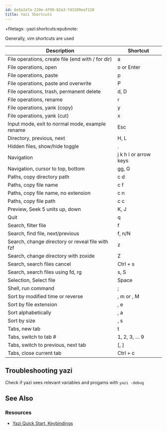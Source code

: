 ```yaml
---
id: 6e5e2e7a-210e-4f99-82a3-743109eaf120
title: Yazi Shortcuts
---
```


+filetags: :yazi:shortcuts:epubnote:

Generally, vim shortcuts are used

| Description                                       | Shortcut              |
|---------------------------------------------------|-----------------------|
| File operations, create file (end with / for dir) | a                     |
| File operations, open                             | o or Enter            |
| File operations, paste                            | p                     |
| File operations, paste and overwrite              | P                     |
| File operations, trash, permanent delete          | d, D                  |
| File operations, rename                           | r                     |
| File operations, yank (copy)                      | y                     |
| File operations, yank (cut)                       | x                     |
| Input mode, exit to normal mode, example rename   | Esc                   |
| Directory, previous, next                         | H, L                  |
| Hidden files, show/hide toggle                    | .                     |
| Navigation                                        | j k h l or arrow keys |
| Navigation, cursor to top, bottom                 | gg, G                 |
| Paths, copy directory path                        | c d                   |
| Paths, copy file name                             | c f                   |
| Paths, copy file name, no extension               | c n                   |
| Paths, copy file path                             | c c                   |
| Preview, Seek 5 units up, down                    | K, J                  |
| Quit                                              | q                     |
| Search, filter file                               | f                     |
| Search, find file, next/previous                  | f, n/N                |
| Search, change directory or reveal file with fzf  | z                     |
| Search, change directory with zoxide              | Z                     |
| Search, search files cancel                       | Ctrl + s              |
| Search, search files using fd, rg                 | s, S                  |
| Selection, Select file                            | Space                 |
| Shell, run command                                | ;                     |
| Sort by modified time or reverse                  | , m or , M            |
| Sort by file extension                            | , e                   |
| Sort alphabetically                               | , a                   |
| Sort by size                                      | , s                   |
| Tabs, new tab                                     | t                     |
| Tabs, switch to tab \#                            | 1, 2, 3, … 9          |
| Tabs, switch to previous, next tab                | \[, \]                |
| Tabs, close current tab                           | Ctrl + c              |

## Troubleshooting yazi

Check if yazi sees relevant variables and progams with `yazi -debug`

## See Also

### Resources

- [Yazi Quick Start,
  Keybindings](https://yazi-rs.github.io/docs/quick-start/)
